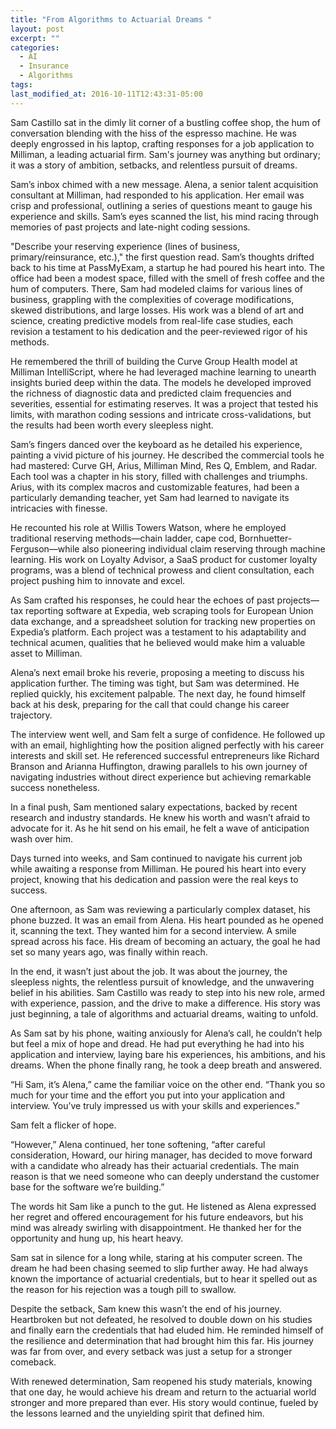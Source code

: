 ```yaml
---
title: "From Algorithms to Actuarial Dreams "
layout: post
excerpt: ""
categories:
  - AI
  - Insurance
  - Algorithms
tags:
last_modified_at: 2016-10-11T12:43:31-05:00
---
```


Sam Castillo sat in the dimly lit corner of a bustling coffee shop, the hum of conversation blending with the hiss of the espresso machine. He was deeply engrossed in his laptop, crafting responses for a job application to Milliman, a leading actuarial firm. Sam's journey was anything but ordinary; it was a story of ambition, setbacks, and relentless pursuit of dreams. 

Sam’s inbox chimed with a new message. Alena, a senior talent acquisition consultant at Milliman, had responded to his application. Her email was crisp and professional, outlining a series of questions meant to gauge his experience and skills. Sam’s eyes scanned the list, his mind racing through memories of past projects and late-night coding sessions. 

"Describe your reserving experience (lines of business, primary/reinsurance, etc.)," the first question read. Sam’s thoughts drifted back to his time at PassMyExam, a startup he had poured his heart into. The office had been a modest space, filled with the smell of fresh coffee and the hum of computers. There, Sam had modeled claims for various lines of business, grappling with the complexities of coverage modifications, skewed distributions, and large losses. His work was a blend of art and science, creating predictive models from real-life case studies, each revision a testament to his dedication and the peer-reviewed rigor of his methods. 

He remembered the thrill of building the Curve Group Health model at Milliman IntelliScript, where he had leveraged machine learning to unearth insights buried deep within the data. The models he developed improved the richness of diagnostic data and predicted claim frequencies and severities, essential for estimating reserves. It was a project that tested his limits, with marathon coding sessions and intricate cross-validations, but the results had been worth every sleepless night. 

Sam’s fingers danced over the keyboard as he detailed his experience, painting a vivid picture of his journey. He described the commercial tools he had mastered: Curve GH, Arius, Milliman Mind, Res Q, Emblem, and Radar. Each tool was a chapter in his story, filled with challenges and triumphs. Arius, with its complex macros and customizable features, had been a particularly demanding teacher, yet Sam had learned to navigate its intricacies with finesse. 

He recounted his role at Willis Towers Watson, where he employed traditional reserving methods—chain ladder, cape cod, Bornhuetter-Ferguson—while also pioneering individual claim reserving through machine learning. His work on Loyalty Advisor, a SaaS product for customer loyalty programs, was a blend of technical prowess and client consultation, each project pushing him to innovate and excel. 

As Sam crafted his responses, he could hear the echoes of past projects—tax reporting software at Expedia, web scraping tools for European Union data exchange, and a spreadsheet solution for tracking new properties on Expedia’s platform. Each project was a testament to his adaptability and technical acumen, qualities that he believed would make him a valuable asset to Milliman. 

Alena’s next email broke his reverie, proposing a meeting to discuss his application further. The timing was tight, but Sam was determined. He replied quickly, his excitement palpable. The next day, he found himself back at his desk, preparing for the call that could change his career trajectory. 

The interview went well, and Sam felt a surge of confidence. He followed up with an email, highlighting how the position aligned perfectly with his career interests and skill set. He referenced successful entrepreneurs like Richard Branson and Arianna Huffington, drawing parallels to his own journey of navigating industries without direct experience but achieving remarkable success nonetheless. 

In a final push, Sam mentioned salary expectations, backed by recent research and industry standards. He knew his worth and wasn’t afraid to advocate for it. As he hit send on his email, he felt a wave of anticipation wash over him. 

Days turned into weeks, and Sam continued to navigate his current job while awaiting a response from Milliman. He poured his heart into every project, knowing that his dedication and passion were the real keys to success. 

One afternoon, as Sam was reviewing a particularly complex dataset, his phone buzzed. It was an email from Alena. His heart pounded as he opened it, scanning the text. They wanted him for a second interview. A smile spread across his face. His dream of becoming an actuary, the goal he had set so many years ago, was finally within reach. 

In the end, it wasn’t just about the job. It was about the journey, the sleepless nights, the relentless pursuit of knowledge, and the unwavering belief in his abilities. Sam Castillo was ready to step into his new role, armed with experience, passion, and the drive to make a difference. His story was just beginning, a tale of algorithms and actuarial dreams, waiting to unfold. 

As Sam sat by his phone, waiting anxiously for Alena’s call, he couldn’t help but feel a mix of hope and dread. He had put everything he had into his application and interview, laying bare his experiences, his ambitions, and his dreams. When the phone finally rang, he took a deep breath and answered. 

“Hi Sam, it’s Alena,” came the familiar voice on the other end. “Thank you so much for your time and the effort you put into your application and interview. You’ve truly impressed us with your skills and experiences.” 

Sam felt a flicker of hope. 

“However,” Alena continued, her tone softening, “after careful consideration, Howard, our hiring manager, has decided to move forward with a candidate who already has their actuarial credentials. The main reason is that we need someone who can deeply understand the customer base for the software we’re building.” 

The words hit Sam like a punch to the gut. He listened as Alena expressed her regret and offered encouragement for his future endeavors, but his mind was already swirling with disappointment. He thanked her for the opportunity and hung up, his heart heavy. 

Sam sat in silence for a long while, staring at his computer screen. The dream he had been chasing seemed to slip further away. He had always known the importance of actuarial credentials, but to hear it spelled out as the reason for his rejection was a tough pill to swallow. 

Despite the setback, Sam knew this wasn’t the end of his journey. Heartbroken but not defeated, he resolved to double down on his studies and finally earn the credentials that had eluded him. He reminded himself of the resilience and determination that had brought him this far. His journey was far from over, and every setback was just a setup for a stronger comeback. 

With renewed determination, Sam reopened his study materials, knowing that one day, he would achieve his dream and return to the actuarial world stronger and more prepared than ever. His story would continue, fueled by the lessons learned and the unyielding spirit that defined him. 

 

 
